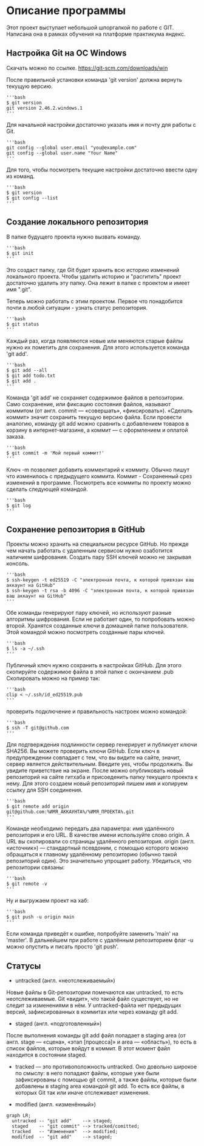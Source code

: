 # Описание программы


Этот проект выступает небольшой шпоргалкой по работе с GIT. Написана она в рамках обучения на платформе практикума яндекс.


## Настройка Git на ОС Windows


Скачать можно по ссылке.
https://git-scm.com/downloads/win

После правильной установки команда 'git version' должна вернуть текущую версию.

    '''bash
    $ git version
    git version 2.46.2.windows.1
    '''

Для начальной настройки достаточно указать имя и почту для работы с Git.

    '''bash
    git config --global user.email "you@example.com"
    git config --global user.name "Your Name"
    '''

Для того, чтобы посмотреть текущие настройки достаточно ввести одну из команд.

    '''bash
    $ git version 
    $ git config --list 
    '''

## Cоздание локального репозитория 

В папке будущего проекта нужно вызвать команду.

    '''bash
    $ git init
    '''

Это создаст папку, где Git будет хранить всю историю изменений локального проекта. Чтобы удалить историю и "расгитить" проект достаточно удалить эту папку. Она лежит в папке с проектом и имеет имя ".git".

Теперь можно работать с этим проектом. Первое что понадобится почти в любой ситуации - узнать статус репозитория.

    '''bash
    $ git status 
    '''

Каждый раз, когда появляются новые или меняются старые файлы нужно их пометить для сохранения. Для этого используется команда 'git add'. 

    '''bash
    $ git add --all 
    $ git add todo.txt
    $ git add .
    '''

Команда 'git add' не сохраняет содержимое файлов в репозитории. Само сохранение, или фиксацию состояния файлов, называют коммитом (от англ. commit — «совершать», «фиксировать»). «Сделать коммит» значит сохранить текущую версию файла.
Если провести аналогию, команду git add можно сравнить с добавлением товаров в корзину в интернет-магазине, а коммит — с оформлением и оплатой заказа.

    '''bash
    $ git commit -m 'Мой первый коммит!' 
    '''

Ключ -m позволяет добавить комментарий к коммиту. Обычно пишут что изменилось с предыдущего коммита. Коммит - Сохраненный срез изменений в программе.
Посмотреть все коммиты по проекту можно сделать следующей командой.

    '''bash
    $ git log
    '''

## Сохранение репозитория в GitHub


Проекты можно хранить на специальном ресурсе GitHub. Но прежде чем начать работать с удаленным сервисом нужно озаботится наличием шифрования.
Создать пару SSH ключей можно не закрывая консоль.

    '''bash
    $ ssh-keygen -t ed25519 -C "электронная почта, к которой привязан ваш аккаунт на GitHub"
    $ ssh-keygen -t rsa -b 4096 -C "электронная почта, к которой привязан ваш аккаунт на GitHub"
    '''
Обе команды генерируют пару ключей, но используют разные алгоритмы шифрования. Если не работает один, то попробовать можно второй. Хранятся созданные ключи в домашней папке пользователя. Этой командой можно посмотреть созданные пары ключей.

    '''bash
    $ ls -a ~/.ssh
    '''

Публичный ключ нужно сохранить в настройках GitHub. Для этого скопируйте содержимое файла в этой папке с окончанием .pub
Скопировать можно на пример так:

    '''bash
    clip < ~/.ssh/id_ed25519.pub
    '''
    
проверить подключение и правильность настроек можно командой:

    '''bash
    $ ssh -T git@github.com
    '''

Для подтверждения подлинности сервер генерирует и публикует ключи SHA256. Вы можете проверить ключи GitHub. Если ключ в предупреждении совпадает с тем, что вы видите на сайте, значит, сервер является действительным. Введите yes, чтобы продолжить. Вы увидите приветствие на экране. После можно опубликовать новый репозиторий на сайте гитхаба и присоеденить папку текущего проекта к нему. Для этого создаем новый репозиторий пишем имя и копируем ссылку для SSH соединения.

    '''bash
    $ git remote add origin git@github.com:%ИМЯ_АККАУНТА%/%ИМЯ_ПРОЕКТА%.git
    '''

Команде необходимо передать два параметра: имя удалённого репозитория и его URL. В качестве имени используйте слово origin. А URL вы скопировали со страницы удалённого репозитория.
origin (англ. «источник») — стандартный псевдоним, с помощью которого можно обращаться к главному удалённому репозиторию (обычно такой репозиторий один). Это значительно упрощает работу.
Убедиться, что репозитории связаны:

    '''bash
    $ git remote -v
    '''
    
Ну и выгружаем проект на хаб:

    '''bash
    $ git push -u origin main
    '''
    
Если команда приведёт к ошибке, попробуйте заменить 'main' на 'master'.
В дальнейшем при работе с удалённым репозиторием флаг -u можно опустить и писать просто 'git push'.

## Статусы

* untracked (англ. «неотслеживаемый»)

Новые файлы в Git-репозитории помечаются как untracked, то есть неотслеживаемые. Git «видит», что такой файл существует, 
но не следит за изменениями в нём. У untracked-файла нет предыдущих версий, зафиксированных в коммитах или через команду 
git add.

* staged (англ. «подготовленный»)

После выполнения команды git add файл попадает в staging area (от англ. stage — «сцена», «этап [процесса]» и area — 
«область»), то есть в список файлов, которые войдут в коммит. В этот момент файл находится в состоянии staged.

* tracked — это противоположность untracked. Оно довольно широкое по смыслу: в него попадают файлы, которые уже были зафиксированы с помощью git commit, а также файлы, которые были добавлены в staging area командой git add. То есть все файлы, в которых Git так или иначе отслеживает изменения.


* modified (англ. «изменённый»)



```mermaid
graph LR;
  untracked -- "git add"    --> staged;
  staged    -- "git commit" --> tracked/comitted;
  tracked   -- "Изменения"  --> modified;
  modified  -- "git add"    --> staged;
``` 


